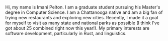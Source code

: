 Hi, my name is Imani Pelton. I am a graduate student pursuing his Master's degree in Computer Science. I am a Chattanooga native and am a big fan of trying new restaurants and exploring new cities. Recently, I made it a goal for myself to visit as many state and national parks as possible (I think I've got about 25 combined right now this year!). My primary interests are software development, particularly in Rust, and linguistics.
